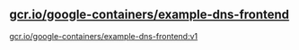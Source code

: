 
[gcr.io/google-containers/example-dns-frontend](https://hub.docker.com/r/anjia0532/google-containers.example-dns-frontend/tags/)
-----


[gcr.io/google-containers/example-dns-frontend:v1](https://hub.docker.com/r/anjia0532/google-containers.example-dns-frontend/tags/)


